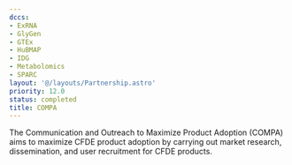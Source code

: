 ```yaml
---
dccs:
- ExRNA
- GlyGen
- GTEx
- HuBMAP
- IDG
- Metabolomics
- SPARC
layout: '@/layouts/Partnership.astro'
priority: 12.0
status: completed
title: COMPA
---
```

The Communication and Outreach to Maximize Product Adoption (COMPA) aims to maximize CFDE product adoption by carrying out market research, dissemination, and user recruitment for CFDE products.